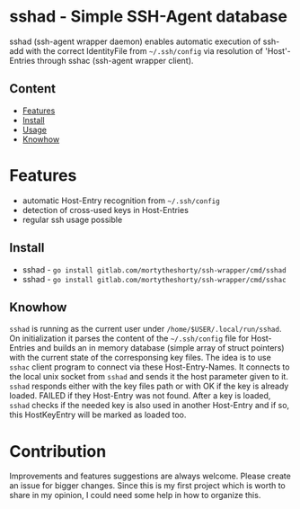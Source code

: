 # sshad - Simple SSH-Agent database

sshad (ssh-agent wrapper daemon) enables automatic execution of ssh-add with the correct IdentityFile from `~/.ssh/config` via resolution of 'Host'-Entries through sshac (ssh-agent wrapper client).

## Content

- [Features](#features)
- [Install](#install)
- [Usage](#usage)
- [Knowhow](#Knowhow)

# Features
- automatic Host-Entry recognition from `~/.ssh/config`
- detection of cross-used keys in Host-Entries
- regular ssh usage possible

## Install

- sshad - `go install gitlab.com/mortytheshorty/ssh-wrapper/cmd/sshad`
- sshad  -  `go install gitlab.com/mortytheshorty/ssh-wrapper/cmd/sshac`

## Knowhow
`sshad` is running as the current user under `/home/$USER/.local/run/sshad`. On initialization it parses the content of the `~/.ssh/config` file for Host-Entries and builds
an in memory database (simple array of struct pointers) with the current state of the corresponsing key files. The idea is to use `sshac` client program to connect via these Host-Entry-Names. It connects to the local unix socket from `sshad` and sends it the host parameter given to it. `sshad` responds either with the key files path or with OK if the key is already loaded. FAILED if they Host-Entry was not found. After a key is loaded, `sshad` checks if the needed key is also used in another Host-Entry and if so, this HostKeyEntry will be marked as loaded too.


# Contribution
Improvements and features suggestions are always welcome. Please create an issue for bigger changes. Since this is my first project which is worth to share in my opinion, I could need some help in how to organize this.




